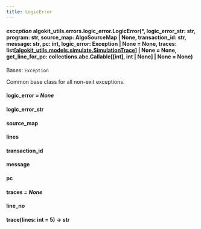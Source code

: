 ```yaml
---
title: LogicError
---
```

#### *exception* algokit_utils.errors.logic_error.LogicError(\*, logic_error_str: str, program: str, source_map: AlgoSourceMap | None, transaction_id: str, message: str, pc: int, logic_error: Exception | None = None, traces: list[[algokit_utils.models.simulate.SimulationTrace](/reference/algokit-utils-py/api/docs/markdown/autoapi/algokit_utils/models/simulate/simulationtrace/#algokit_utils.models.simulate.SimulationTrace)] | None = None, get_line_for_pc: collections.abc.Callable[[int], int | None] | None = None)

Bases: `Exception`

Common base class for all non-exit exceptions.

#### logic_error *= None*

#### logic_error_str

#### source_map

#### lines

#### transaction_id

#### message

#### pc

#### traces *= None*

#### line_no

#### trace(lines: int = 5) → str